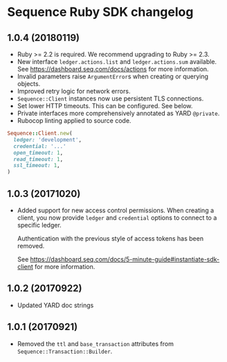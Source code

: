 # Sequence Ruby SDK changelog

## 1.0.4 (20180119)

- Ruby >= 2.2 is required. We recommend upgrading to Ruby >= 2.3.
- New interface `ledger.actions.list` and `ledger.actions.sum` available.
    See https://dashboard.seq.com/docs/actions for more information.
- Invalid parameters raise `ArgumentError`s when creating or querying objects.
- Improved retry logic for network errors.
- `Sequence::Client` instances now use persistent TLS connections.
- Set lower HTTP timeouts. This can be configured. See below.
- Private interfaces more comprehensively annotated as YARD `@private`.
- Rubocop linting applied to source code.

```ruby
Sequence::Client.new(
  ledger: 'development',
  credential: '...'
  open_timeout: 1,
  read_timeout: 1,
  ssl_timeout: 1,
)
```

## 1.0.3 (20171020)

- Added support for new access control permissions. When creating a client, you
    now provide `ledger` and `credential` options to connect to a
    specific ledger.

    Authentication with the previous style of access tokens has been removed.

    See https://dashboard.seq.com/docs/5-minute-guide#instantiate-sdk-client for
    more information.

## 1.0.2 (20170922)

- Updated YARD doc strings

## 1.0.1 (20170921)

- Removed the `ttl` and `base_transaction` attributes from `Sequence::Transaction::Builder`.
